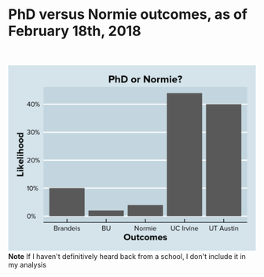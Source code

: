 <p align="center">
    <h1>PhD versus Normie outcomes, as of February 18th, 2018</h1>
  <br><br>
<img src="https://github.com/justinsola/justinsola.github.com/raw/master/files/2018.02.18-outcomes_large.png">
<br>
<b>Note</b> If I haven't definitively heard back from a school, I don't include it in my analysis
</p>
